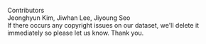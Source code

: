 Contributors<br>
Jeonghyun Kim, Jiwhan Lee, Jiyoung Seo<br>
If there occurs any copyright issues on our dataset, we'll delete it immediately so please let us know. Thank you.
